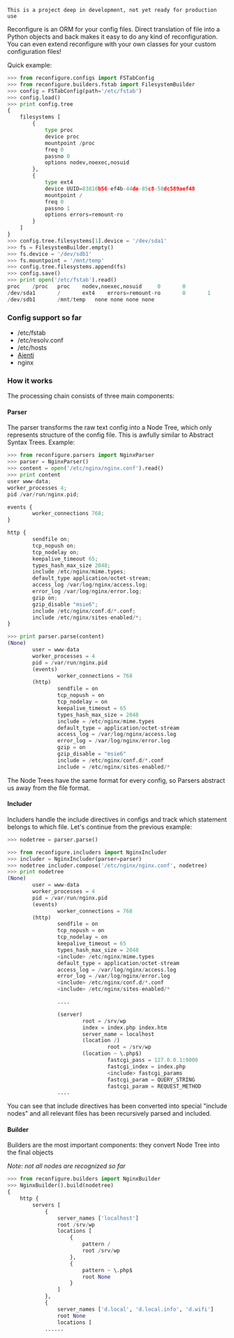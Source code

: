 ``` This is a project deep in development, not yet ready for production use ```

Reconfigure is an ORM for your config files. Direct translation of file into a Python objects and back makes it easy to do any kind of reconfiguration.
You can even extend reconfigure with your own classes for your custom configuration files!

Quick example:

```python
>>> from reconfigure.configs import FSTabConfig
>>> from reconfigure.builders.fstab import FilesystemBuilder
>>> config = FSTabConfig(path='/etc/fstab')
>>> config.load()
>>> print config.tree
{
    filesystems [
        {
            type proc
            device proc
            mountpoint /proc
            freq 0
            passno 0
            options nodev,noexec,nosuid
        }, 
        {
            type ext4
            device UUID=83810b56-ef4b-44de-85c8-58dc589aef48
            mountpoint /
            freq 0
            passno 1
            options errors=remount-ro
        }
    ]
}
>>> config.tree.filesystems[1].device = '/dev/sda1'
>>> fs = FilesystemBuilder.empty()
>>> fs.device = '/dev/sdb1'
>>> fs.mountpoint = '/mnt/temp'
>>> config.tree.filesystems.append(fs)
>>> config.save()
>>> print open('/etc/fstab').read()
proc    /proc   proc    nodev,noexec,nosuid     0       0
/dev/sda1       /       ext4    errors=remount-ro       0       1
/dev/sdb1       /mnt/temp   none none none none
```

### Config support so far

* /etc/fstab
* /etc/resolv.conf
* /etc/hosts
* [Ajenti](http://ajenti.org)
* nginx

### How it works

The processing chain consists of three main components:

#### Parser

The parser transforms the raw text config into a Node Tree, which only represents structure of the config file. This is awfully similar to Abstract Syntax Trees.
Example:
```python
>>> from reconfigure.parsers import NginxParser
>>> parser = NginxParser()
>>> content = open('/etc/nginx/nginx.conf').read()
>>> print content 
user www-data;
worker_processes 4;
pid /var/run/nginx.pid;

events {
        worker_connections 768;
}

http {
        sendfile on;
        tcp_nopush on;
        tcp_nodelay on;
        keepalive_timeout 65;
        types_hash_max_size 2048;
        include /etc/nginx/mime.types;
        default_type application/octet-stream;
        access_log /var/log/nginx/access.log;
        error_log /var/log/nginx/error.log;
        gzip on;
        gzip_disable "msie6";
        include /etc/nginx/conf.d/*.conf;
        include /etc/nginx/sites-enabled/*;
}

>>> print parser.parse(content)
(None)
        user = www-data
        worker_processes = 4
        pid = /var/run/nginx.pid
        (events)
                worker_connections = 768
        (http)
                sendfile = on
                tcp_nopush = on
                tcp_nodelay = on
                keepalive_timeout = 65
                types_hash_max_size = 2048
                include = /etc/nginx/mime.types
                default_type = application/octet-stream
                access_log = /var/log/nginx/access.log
                error_log = /var/log/nginx/error.log
                gzip = on
                gzip_disable = "msie6"
                include = /etc/nginx/conf.d/*.conf
                include = /etc/nginx/sites-enabled/*
```

The Node Trees have the same format for every config, so Parsers abstract us away from the file format.

#### Includer

Includers handle the include directives in configs and track which statement belongs to which file.
Let's continue from the previous example:

```python
>>> nodetree = parser.parse()

>>> from reconfigure.includers import NginxIncluder
>>> includer = NginxIncluder(parser=parser)
>>> nodetree includer.compose('/etc/nginx/nginx.conf', nodetree)
>>> print nodetree
(None)
        user = www-data
        worker_processes = 4
        pid = /var/run/nginx.pid
        (events)
                worker_connections = 768
        (http)
                sendfile = on
                tcp_nopush = on
                tcp_nodelay = on
                keepalive_timeout = 65
                types_hash_max_size = 2048
                <include> /etc/nginx/mime.types
                default_type = application/octet-stream
                access_log = /var/log/nginx/access.log
                error_log = /var/log/nginx/error.log
                <include> /etc/nginx/conf.d/*.conf
                <include> /etc/nginx/sites-enabled/*

                ....

                (server)
                        root = /srv/wp
                        index = index.php index.htm
                        server_name = localhost
                        (location /)
                                root = /srv/wp
                        (location ~ \.php$)
                                fastcgi_pass = 127.0.0.1:9000
                                fastcgi_index = index.php
                                <include> fastcgi_params
                                fastcgi_param = QUERY_STRING            $query_string
                                fastcgi_param = REQUEST_METHOD          $request_method
                ....
```

You can see that include directives has been converted into special "include nodes" and all relevant files has been recursively parsed and included.


#### Builder
Builders are the most important components: they convert Node Tree into the final objects

_Note: not all nodes are recognized so far_


```python
>>> from reconfigure.builders import NginxBuilder
>>> NginxBuilder().build(nodetree)
{
    http {
        servers [
            {
                server_names ['localhost']
                root /srv/wp
                locations [
                    {
                        pattern /
                        root /srv/wp
                    }, 
                    {
                        pattern ~ \.php$
                        root None
                    }
                ]
            }, 
            {
                server_names ['d.local', 'd.local.info', 'd.wifi']
                root None
                locations [
            ......
```